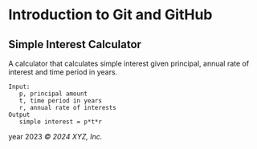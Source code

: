 # Introduction to Git and GitHub

## Simple Interest Calculator

A calculator that calculates simple interest given principal, annual rate of interest and time period in years.

```
Input:
   p, principal amount
   t, time period in years
   r, annual rate of interests
Output
   simple interest = p*t*r
```
year 2023
_© 2024 XYZ, Inc._
